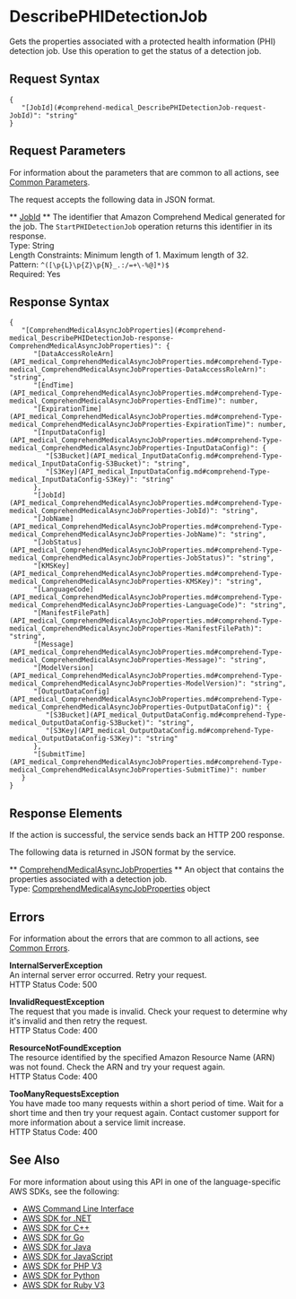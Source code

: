 # DescribePHIDetectionJob<a name="API_medical_DescribePHIDetectionJob"></a>

Gets the properties associated with a protected health information \(PHI\) detection job\. Use this operation to get the status of a detection job\.

## Request Syntax<a name="API_medical_DescribePHIDetectionJob_RequestSyntax"></a>

```
{
   "[JobId](#comprehend-medical_DescribePHIDetectionJob-request-JobId)": "string"
}
```

## Request Parameters<a name="API_medical_DescribePHIDetectionJob_RequestParameters"></a>

For information about the parameters that are common to all actions, see [Common Parameters](CommonParameters.md)\.

The request accepts the following data in JSON format\.

 ** [JobId](#API_medical_DescribePHIDetectionJob_RequestSyntax) **   <a name="comprehend-medical_DescribePHIDetectionJob-request-JobId"></a>
The identifier that Amazon Comprehend Medical generated for the job\. The `StartPHIDetectionJob` operation returns this identifier in its response\.  
Type: String  
Length Constraints: Minimum length of 1\. Maximum length of 32\.  
Pattern: `^([\p{L}\p{Z}\p{N}_.:/=+\-%@]*)$`   
Required: Yes

## Response Syntax<a name="API_medical_DescribePHIDetectionJob_ResponseSyntax"></a>

```
{
   "[ComprehendMedicalAsyncJobProperties](#comprehend-medical_DescribePHIDetectionJob-response-ComprehendMedicalAsyncJobProperties)": { 
      "[DataAccessRoleArn](API_medical_ComprehendMedicalAsyncJobProperties.md#comprehend-Type-medical_ComprehendMedicalAsyncJobProperties-DataAccessRoleArn)": "string",
      "[EndTime](API_medical_ComprehendMedicalAsyncJobProperties.md#comprehend-Type-medical_ComprehendMedicalAsyncJobProperties-EndTime)": number,
      "[ExpirationTime](API_medical_ComprehendMedicalAsyncJobProperties.md#comprehend-Type-medical_ComprehendMedicalAsyncJobProperties-ExpirationTime)": number,
      "[InputDataConfig](API_medical_ComprehendMedicalAsyncJobProperties.md#comprehend-Type-medical_ComprehendMedicalAsyncJobProperties-InputDataConfig)": { 
         "[S3Bucket](API_medical_InputDataConfig.md#comprehend-Type-medical_InputDataConfig-S3Bucket)": "string",
         "[S3Key](API_medical_InputDataConfig.md#comprehend-Type-medical_InputDataConfig-S3Key)": "string"
      },
      "[JobId](API_medical_ComprehendMedicalAsyncJobProperties.md#comprehend-Type-medical_ComprehendMedicalAsyncJobProperties-JobId)": "string",
      "[JobName](API_medical_ComprehendMedicalAsyncJobProperties.md#comprehend-Type-medical_ComprehendMedicalAsyncJobProperties-JobName)": "string",
      "[JobStatus](API_medical_ComprehendMedicalAsyncJobProperties.md#comprehend-Type-medical_ComprehendMedicalAsyncJobProperties-JobStatus)": "string",
      "[KMSKey](API_medical_ComprehendMedicalAsyncJobProperties.md#comprehend-Type-medical_ComprehendMedicalAsyncJobProperties-KMSKey)": "string",
      "[LanguageCode](API_medical_ComprehendMedicalAsyncJobProperties.md#comprehend-Type-medical_ComprehendMedicalAsyncJobProperties-LanguageCode)": "string",
      "[ManifestFilePath](API_medical_ComprehendMedicalAsyncJobProperties.md#comprehend-Type-medical_ComprehendMedicalAsyncJobProperties-ManifestFilePath)": "string",
      "[Message](API_medical_ComprehendMedicalAsyncJobProperties.md#comprehend-Type-medical_ComprehendMedicalAsyncJobProperties-Message)": "string",
      "[ModelVersion](API_medical_ComprehendMedicalAsyncJobProperties.md#comprehend-Type-medical_ComprehendMedicalAsyncJobProperties-ModelVersion)": "string",
      "[OutputDataConfig](API_medical_ComprehendMedicalAsyncJobProperties.md#comprehend-Type-medical_ComprehendMedicalAsyncJobProperties-OutputDataConfig)": { 
         "[S3Bucket](API_medical_OutputDataConfig.md#comprehend-Type-medical_OutputDataConfig-S3Bucket)": "string",
         "[S3Key](API_medical_OutputDataConfig.md#comprehend-Type-medical_OutputDataConfig-S3Key)": "string"
      },
      "[SubmitTime](API_medical_ComprehendMedicalAsyncJobProperties.md#comprehend-Type-medical_ComprehendMedicalAsyncJobProperties-SubmitTime)": number
   }
}
```

## Response Elements<a name="API_medical_DescribePHIDetectionJob_ResponseElements"></a>

If the action is successful, the service sends back an HTTP 200 response\.

The following data is returned in JSON format by the service\.

 ** [ComprehendMedicalAsyncJobProperties](#API_medical_DescribePHIDetectionJob_ResponseSyntax) **   <a name="comprehend-medical_DescribePHIDetectionJob-response-ComprehendMedicalAsyncJobProperties"></a>
An object that contains the properties associated with a detection job\.  
Type: [ComprehendMedicalAsyncJobProperties](API_medical_ComprehendMedicalAsyncJobProperties.md) object

## Errors<a name="API_medical_DescribePHIDetectionJob_Errors"></a>

For information about the errors that are common to all actions, see [Common Errors](CommonErrors.md)\.

 **InternalServerException**   
 An internal server error occurred\. Retry your request\.   
HTTP Status Code: 500

 **InvalidRequestException**   
 The request that you made is invalid\. Check your request to determine why it's invalid and then retry the request\.  
HTTP Status Code: 400

 **ResourceNotFoundException**   
The resource identified by the specified Amazon Resource Name \(ARN\) was not found\. Check the ARN and try your request again\.  
HTTP Status Code: 400

 **TooManyRequestsException**   
 You have made too many requests within a short period of time\. Wait for a short time and then try your request again\. Contact customer support for more information about a service limit increase\.   
HTTP Status Code: 400

## See Also<a name="API_medical_DescribePHIDetectionJob_SeeAlso"></a>

For more information about using this API in one of the language\-specific AWS SDKs, see the following:
+  [AWS Command Line Interface](https://docs.aws.amazon.com/goto/aws-cli/comprehendmedical-2018-10-30/DescribePHIDetectionJob) 
+  [AWS SDK for \.NET](https://docs.aws.amazon.com/goto/DotNetSDKV3/comprehendmedical-2018-10-30/DescribePHIDetectionJob) 
+  [AWS SDK for C\+\+](https://docs.aws.amazon.com/goto/SdkForCpp/comprehendmedical-2018-10-30/DescribePHIDetectionJob) 
+  [AWS SDK for Go](https://docs.aws.amazon.com/goto/SdkForGoV1/comprehendmedical-2018-10-30/DescribePHIDetectionJob) 
+  [AWS SDK for Java](https://docs.aws.amazon.com/goto/SdkForJava/comprehendmedical-2018-10-30/DescribePHIDetectionJob) 
+  [AWS SDK for JavaScript](https://docs.aws.amazon.com/goto/AWSJavaScriptSDK/comprehendmedical-2018-10-30/DescribePHIDetectionJob) 
+  [AWS SDK for PHP V3](https://docs.aws.amazon.com/goto/SdkForPHPV3/comprehendmedical-2018-10-30/DescribePHIDetectionJob) 
+  [AWS SDK for Python](https://docs.aws.amazon.com/goto/boto3/comprehendmedical-2018-10-30/DescribePHIDetectionJob) 
+  [AWS SDK for Ruby V3](https://docs.aws.amazon.com/goto/SdkForRubyV3/comprehendmedical-2018-10-30/DescribePHIDetectionJob) 